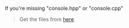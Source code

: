If you're missing "console.hpp" or "console.cpp"
> Get the files from [here](https://github.com/DannyAvramov/CMD-Console-Tool).

